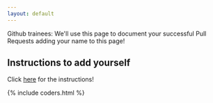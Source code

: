 ```yaml
---
layout: default
---
```


Github trainees: We'll use this page to document your successful Pull Requests adding your name to this page!

## Instructions to add yourself

Click [here](addyourname.html) for the instructions!

{% include coders.html %}
